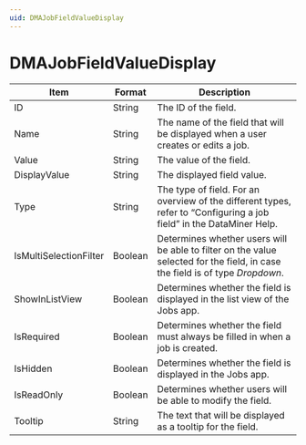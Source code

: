 ```yaml
---
uid: DMAJobFieldValueDisplay
---
```


# DMAJobFieldValueDisplay

| Item | Format | Description |
|------|--------|-------------|
| ID                     | String  | The ID of the field. |
| Name                   | String  | The name of the field that will be displayed when a user creates or edits a job. |
| Value                  | String  | The value of the field. |
| DisplayValue           | String  | The displayed field value. |
| Type                   | String  | The type of field. For an overview of the different types, refer to “Configuring a job field” in the DataMiner Help. |
| IsMultiSelectionFilter | Boolean | Determines whether users will be able to filter on the value selected for the field, in case the field is of type *Dropdown*. |
| ShowInListView         | Boolean | Determines whether the field is displayed in the list view of the Jobs app. |
| IsRequired             | Boolean | Determines whether the field must always be filled in when a job is created. |
| IsHidden               | Boolean | Determines whether the field is displayed in the Jobs app. |
| IsReadOnly             | Boolean | Determines whether users will be able to modify the field. |
| Tooltip                | String  | The text that will be displayed as a tooltip for the field. |
